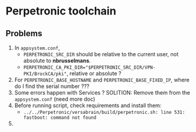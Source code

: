 # Perpetronic toolchain

## Problems

1. In `appsystem.conf`, 
    - `PERPETRONIC_SRC_DIR` should be relative to the current user, not absolute to **nbrusselmans**.
    - `PERPETRONIC_CA_PKI_DIR="$PERPETRONIC_SRC_DIR/VPN-PKI/BrockCA/pki"`, relative or absolute ?
2. For `PERPETRONIC_BASE_HOSTNAME` and `PERPETRONIC_BASE_FIXED_IP`, where do I find the serial number ???
3. Some errors happen with Services ? SOLITION: Remove them from the `appsystem.conf` (need more doc)
4. Before running script, check requirements and install them:
    - `../../Perpetronic/versabrain/build/perpetronic.sh: line 531: fastboot: command not found`
5. 